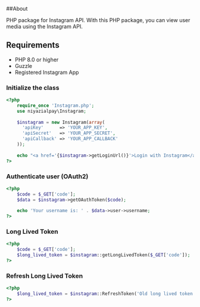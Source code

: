 ##About

PHP package for Instagram API. With this PHP package, you can view user media using the Instagram API.

## Requirements

- PHP 8.0 or higher
- Guzzle
- Registered Instagram App



### Initialize the class

```php
<?php
    require_once 'Instagram.php';
    use niyazialpay\Instagram;
    
    $instagram = new Instagram(array(
      'apiKey'      => 'YOUR_APP_KEY',
      'apiSecret'   => 'YOUR_APP_SECRET',
      'apiCallback' => 'YOUR_APP_CALLBACK'
    ));
    
    echo "<a href='{$instagram->getLoginUrl()}'>Login with Instagram</a>";
?>
```


### Authenticate user (OAuth2)

```php
<?php
    $code = $_GET['code'];
    $data = $instagram->getOAuthToken($code);
    
    echo 'Your username is: ' . $data->user->username;
?>
```


### Long Lived Token

```php
<?php
    $code = $_GET['code'];
    $long_lived_token = $instagram::getLongLivedToken($_GET['code']);
?>
```


### Refresh Long Lived Token

```php
<?php
    $long_lived_token = $instagram::RefreshToken('Old long lived token will be added here before expiration');
?>
```
